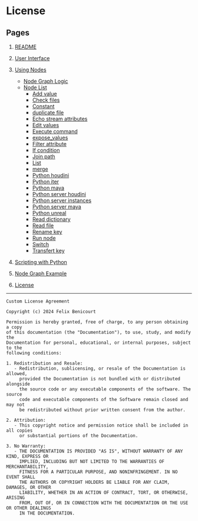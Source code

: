 
# License

## Pages

1. [README](../../README.md)
2. [User Interface](../ui-overview.md)
3. [Using Nodes](../using-nodes.md)
   - [Node Graph Logic](../node-graph-logic.md)
   - [Node List](../node-list.md)
     - [Add value](../nodes/add_value.md)
     - [Check files](../nodes/check_files.md)
     - [Constant](../nodes/constant.md)
     - [duplicate file](../nodes/duplicate_file.md)
     - [Echo stream attributes](../nodes/echo_stream_attributes.md)
     - [Edit values](../nodes/edit_values.md)
     - [Execute command](../nodes/execute_command.md)
     - [expose_values](../nodes/expose_values.md)
     - [Filter attribute](../nodes/filter_attribute.md)
     - [If condition](../nodes/if_condition.md)
     - [Join path](../nodes/join_path.md)
     - [List](../nodes/list.md)
     - [merge](../nodes/merge.md)
     - [Python houdini](../nodes/python_houdini.md)
     - [Python iter](../nodes/python_iter.md)
     - [Python maya](../nodes/python_maya.md)
     - [Python server houdini](../nodes/python_server_houdini.md)
     - [Python server instances](../nodes/python_server_instances.md)
     - [Python server maya](../nodes/python_server_maya.md)
     - [Python unreal](../nodes/python_unreal.md)
     - [Read dictionary](../nodes/read_dictionary.md)
     - [Read file](../nodes/read_file.md)
     - [Rename key](../nodes/rename_key.md)
     - [Run node](../nodes/run_node.md)
     - [Switch](../nodes/switch.md)
     - [Transfert key](../nodes/transfert_key.md)

4. [Scripting with Python](../scripting-with-python.md)
5. [Node Graph Example](../basic-node-graph-example.md)
6. [License](../license.md)

---




```text
Custom License Agreement

Copyright (c) 2024 Felix Benicourt

Permission is hereby granted, free of charge, to any person obtaining a copy
of this documentation (the "Documentation"), to use, study, and modify the
Documentation for personal, educational, or internal purposes, subject to the
following conditions:

1. Redistribution and Resale:
   - Redistribution, sublicensing, or resale of the Documentation is allowed,
     provided the Documentation is not bundled with or distributed alongside
     the source code or any executable components of the software. The source 
     code and executable components of the Software remain closed and may not
     be redistributed without prior written consent from the author.

2. Attribution:
   - This copyright notice and permission notice shall be included in all copies
     or substantial portions of the Documentation.

3. No Warranty:
   - THE DOCUMENTATION IS PROVIDED "AS IS", WITHOUT WARRANTY OF ANY KIND, EXPRESS OR
     IMPLIED, INCLUDING BUT NOT LIMITED TO THE WARRANTIES OF MERCHANTABILITY,
     FITNESS FOR A PARTICULAR PURPOSE, AND NONINFRINGEMENT. IN NO EVENT SHALL
     THE AUTHORS OR COPYRIGHT HOLDERS BE LIABLE FOR ANY CLAIM, DAMAGES, OR OTHER
     LIABILITY, WHETHER IN AN ACTION OF CONTRACT, TORT, OR OTHERWISE, ARISING
     FROM, OUT OF, OR IN CONNECTION WITH THE DOCUMENTATION OR THE USE OR OTHER DEALINGS
     IN THE DOCUMENTATION.
```
